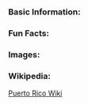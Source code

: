 ### Basic Information:
### Fun Facts:

### Images:

### Wikipedia:
[Puerto Rico Wiki](https://en.wikipedia.org/wiki/Puerto_Rico)
